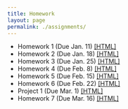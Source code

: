 ```yaml
---
title: Homework
layout: page
permalink: ./assignments/
---
```


* Homework 1 (Due Jan. 11) [[HTML]](./homework1.html)
* Homework 2 (Due Jan. 18) [[HTML]](./homework2.html)
* Homework 3 (Due Jan. 25) [[HTML]](./homework3.html)
* Homework 4 (Due Feb. 8) [[HTML]](./homework4.html)
* Homework 5 (Due Feb. 15) [[HTML]](./homework5.html)
* Homework 6 (Due Feb. 22) [[HTML]](./homework6.html)
* Project 1 (Due Mar. 1) [[HTML]](./project1.html)
* Homework 7 (Due Mar. 16) [[HTML]](./homework7.html)
